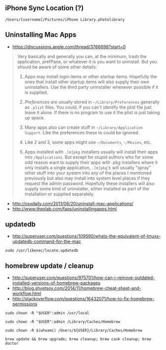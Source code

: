 ## iPhone Sync Location (?)

`/Users/[username]/Pictures/iPhone Library.photolibrary`

## Uninstalling Mac Apps

* https://discussions.apple.com/thread/3766698?start=0

> Very basically and generally you can, at the minimum, trash the application, prefPane, or whatever it is you want to
> uninstall. But you should be aware of some other details:
>
> 1. Apps may install *login* items or other *startup* items. Hopefully the ones that install other startup items will also
> supply their own uninstallers. Use the third party uninstaller whenever possible if it is supplied.
>
> 2. *Preferences* are usually stored in `~/Library/Preferences` generally as `.plist` files. You could, if you can't identify
> the plist file just leave it alone. If there is no program to use it the plist is just taking up space.
>
> 3. Many apps also can create stuff in `~/Library/Application Support`. Like the preferences these to could be ignored.
>
> 4. Like 2 and 3, some apps might use `~/Documents`, `~/Movies`, etc.
>
> 5. Apps installed with `.[m]pkg` installers usually will install their apps into `/Applications`. But except for stupid
> authors who for some odd reason want to supply their apps with .pkg installers where it only installs a single application,
> `.[m]pkg`'s will usually "spray" other stuff into your system into any of the places I mentioned previously but also may
> install into system level places if they request the admin password. Hopefully these installers will also supply some
> kind of uninstaller, either installed as part of the installation or supplied separately.

* http://osxdaily.com/2011/06/20/uninstall-mac-applications/
* http://www.thexlab.com/faqs/uninstallingapps.html

## updatedb

* http://superuser.com/questions/109590/whats-the-equivalent-of-linuxs-updatedb-command-for-the-mac

`sudo /usr/libexec/locate.updatedb`

## homebrew update / cleanup

* http://superuser.com/questions/975701/how-can-i-remove-outdated-installed-versions-of-homebrew-packages
* http://blog.shvetsov.com/2014/11/homebrew-cheat-sheet-and-workflow.html
* http://stackoverflow.com/questions/16432071/how-to-fix-homebrew-permissions

`sudo chown -R "$USER":admin /usr/local`

`sudo chown -R "$USER":admin /Library/Caches/Homebrew`

`sudo chown -R $(whoami) /Users/${USER}/Library/Caches/Homebrew`

`brew update && brew upgrade; brew cleanup; brew cask cleanup; brew doctor`
